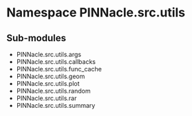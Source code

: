 # Namespace PINNacle.src.utils

## Sub-modules

- PINNacle.src.utils.args
- PINNacle.src.utils.callbacks
- PINNacle.src.utils.func_cache
- PINNacle.src.utils.geom
- PINNacle.src.utils.plot
- PINNacle.src.utils.random
- PINNacle.src.utils.rar
- PINNacle.src.utils.summary
